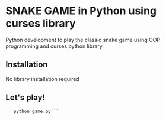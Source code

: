# SNAKE GAME in Python using curses library
Python development to play the classic snake game using OOP programming and curses python library.
## Installation
No library installation required
## Let's play!
```cd snake
   python game.py```
